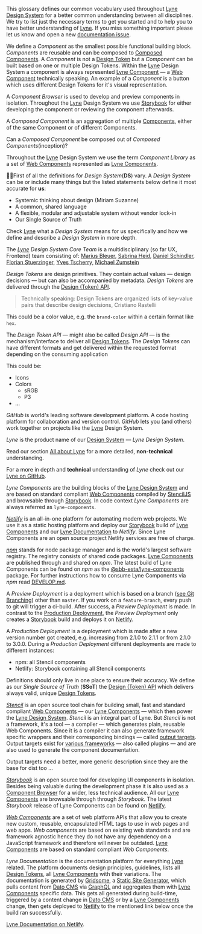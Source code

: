 <sbb-title level="1" text="Glossary" class="page-title"></sbb-title>

<sbb-title level="2" text="A-Z"></sbb-title>

This glossary defines our common vocabulary used throughout [Lyne Design System](#lyne) for a better common understanding between all disciplines. We try to list just the necessary terms to get you started and to help you to have better understanding of [Lyne](#lyne). If you miss something important please let us know and open a new [documentation issue](https://github.com/lyne-design-system/lyne/issues/new?template=00-documentation-issue.md).

<sbb-title level="3" text="Component"></sbb-title>

We define a *Component* as the smallest possible functional building block. *Components* are reusable and can be composed to [Composed Components](#composed-components). A *Component* is not a [Design Token](#design-token) but a *Component* can be built based on one or multiple Design Tokens. Within the [Lyne](#lyne) Design System a component is  always represented [Lyne Component](#lyne-component) — a [Web Component](#web-component) technically speaking. An example of a *Component* is a button which uses different Design Tokens for it's visual representation.

<sbb-title level="3" text="Component Browser"></sbb-title>

A *Component Browser* is used to develop and preview components in isolation. Throughout the [Lyne](#lyne) Design System we use [Storybook](#storybook) for either developing the component or reviewing the component afterwards.

<sbb-title level="3" text="Composed Component"></sbb-title>

A *Composed Component* is an aggregation of multiple [Components](#component), either of the same Component or of different Components.

<sbb-title level="3" text="To be defined"></sbb-title>

Can a *Composed Component* be composed out of *Composed Components*(inception)?

<sbb-title level="3" text="Component Library"></sbb-title>

Throughout the [Lyne](#lyne) Design System we use the term *Component Library* as a set of [Web Components](#web-components) represented as [Lyne Components](#lyne-components).

<sbb-title level="3" text="Design System"></sbb-title>


☝🏾First of all the definitions for *Design System*(**DS**) vary. A *Design System* can be or include many things but the listed statements below define it most accurate for **us**:

- Systemic thinking about design (Miriam Suzanne)
- A common, shared language
- A flexible, modular and adjustable system without vendor lock-in
- Our Single Source of Truth

Check [Lyne](#lyne) what a *Design System* means for us specifically and how we define and describe a *Design System* in more depth.

<sbb-title level="3" text="Design System Core Team"></sbb-title>

The *[Lyne](#lyne) Design System Core Team* is a multidisciplinary (so far UX, Frontend) team consisting of: [Marius Bleuer](https://github.com/mbleuer), [Sabrina Heid](https://github.com/sabrinaheid), [Daniel Schindler](https://github.com/DanTheMen), [Florian Stuerzinger](https://github.com/florianstuerzinger), [Yves Tscherry](https://github.com/feerglas), [Michael Zumstein](https://github.com/4aficiona2)

<sbb-title level="3" text="Design Token"></sbb-title>

*Design Tokens* are design primitives. They contain actual values — design decisions — but can also be accompanied by metadata. *Design Tokens* are delivered through the [Design (Token) API](#design-token-api).

> Technically speaking: Design Tokens are organized lists of key-value pairs that describe design decisions, Cristiano Rastelli

This could be a color value, e.g. the `brand-color` within a certain format like `hex`.

<sbb-title level="3" text="Design (Token) API"></sbb-title>

The *Design Token API* — might also be called *Design API* — is the mechanism/interface to deliver all [Design Tokens](#design-token). The *Design Tokens* can have different formats and get delivered within the requested format depending on the consuming application

This could be:
- Icons
- Colors
  - sRGB
  - P3
- ...

<sbb-title level="3" text="GitHub"></sbb-title>

*GitHub* is world's leading software development platform. A code hosting platform for collaboration and version control. *GitHub* lets you (and others) work together on projects like the [Lyne](#lyne) Design System.

<sbb-title level="3" text="Lyne"></sbb-title>

*Lyne* is the product name of our [Design System](#design-system) — *Lyne Design System*.

Read our section [All about Lyne](/about) for a more detailed, **non-technical** understanding.

For a more in depth and **technical** understanding of *Lyne* check out our [Lyne on GitHub](https://github.com/lyne-design-system/lyne).

<sbb-title level="3" text="Lyne Components"></sbb-title>

*Lyne Components* are the building blocks of the [Lyne Design System](#lyne) and are based on standard compliant [Web Components](#web-components) compiled by [StencilJS](#stenciljs) and browsable through [Storybook](#storybook). In code context *Lyne Components* are always referred as `lyne-components`.

<sbb-title level="3" text="Netlify"></sbb-title>

*[Netlify](https://www.netlify.com/)* is an all-in-one platform for automating modern web projects. We use it as a static hosting platform and deploy our [Storybook](#storybook) build of [Lyne Components](#lyne-components) and our [Lyne Documentation](#lyne-documentation) to *Netlify*. Since Lyne Components are an open source project Netlify services are free of charge.

<sbb-title level="3" text="npm"></sbb-title>

*[npm](https://www.npmjs.com/)* stands for node package manager and is the world's largest software registry. The registry consists of shared code packages. [Lyne Components](#lyne-components) are published through and shared on *npm*. The latest build of Lyne Components can be found on *npm* as the [@sbb-esta/lyne-components](https://www.npmjs.com/package/@sbb-esta/lyne-components) package. For further instructions how to consume Lyne Components via *npm* read [DEVELOP.md](./DEVELOP.md).

<sbb-title level="3" text="Preview Deployment"></sbb-title>

A *Preview Deployment* is a deployment which is based on a branch ([see Git Branching](https://git-scm.com/book/en/v2/Git-Branching-Branches-in-a-Nutshell)) other than `master`. If you work on a `feature-branch`, every push to git will trigger a ci-build. After success, a *Preview Deployment* is made. In contrast to the [Production Deployment](#production-deployment), the *Preview Deployment* only creates a [Storybook](#storybook) build and deploys it on [Netlify](#netlify).

<sbb-title level="3" text="Production Deployment"></sbb-title>

A *Production Deployment* is a deployment which is made after a new version number got created, e.g. increasing from 2.1.0 to 2.1.1 or from 2.1.0 to 3.0.0. During a *Production Deployment* different deployments are made to different instances:
- npm: all Stencil components
- Netlify: Storybook containing all Stencil components

<sbb-title level="3" text="Single Source of Truth"></sbb-title>

Definitions should only live in one place to ensure their accuracy. We define as our *Single Source of Truth* (**SSoT**) the [Design (Token) API](#design-token-api) which delivers always valid, unique [Design Tokens](#design-token).

<sbb-title level="3" text="StencilJS"></sbb-title>

*[Stencil](https://stenciljs.com/)* is an open source tool chain for building small, fast and standard compliant [Web Components](#web-components) — our [Lyne Components](#lyne-components) — which then power the [Lyne Design System](#lyne). *Stencil* is an integral part of Lyne. But *Stencil* is not a framework, it's a tool — a compiler — which generates plain, reusable Web Components. Since it is a compiler it can also generate framework specific wrappers and their corresponding bindings — called  [output targets](https://stenciljs.com/docs/output-targets). Output targets exist for [various frameworks](https://github.com/ionic-team/stencil-ds-plugins) — also called plugins — and are also used to generate the component documentation.

<sbb-title level="3" text="TODO"></sbb-title>

Output targets need a better, more generic description since they are the base for dist too ...

<sbb-title level="3" text="Storybook"></sbb-title>

*[Storybook](https://storybook.js.org)* is an open source tool for developing UI components in isolation. Besides being valuable during the development phase it is also used as a [Component Browser](#component-browser) for a wider, less technical audience. All our [Lyne Components](#lyne-components) are browsable through through *Storybook*. The latest *Storybook* release of Lyne Components can be found on [Netlify](https://lyne-components-storybook.netlify.com).

<sbb-title level="3" text="Web Components"></sbb-title>

*[Web Components](https://www.webcomponents.org/specs)* are a set of web platform APIs that allow you to create new custom, reusable, encapsulated HTML tags to use in web pages and web apps. *Web components* are based on existing web standards and are framework agnostic hence they do not have any dependency on a JavaScript framework and therefore will never be outdated. [Lyne Components](#lyne-components) are based on standard compliant *Web Components*.

<sbb-title level="2" text="TBD"></sbb-title>

<sbb-title level="3" text="Lyne Documentation"></sbb-title>

*Lyne Documentation* is the documentation platform for everything [Lyne](#lyne) related. The platform documents design principles, guidelines, lists all [Design Tokens](#design-token), all [Lyne Components](#lyne-components) with their variations.
The documentation is generated by [Gridsome](#gridsome), a [Static Site Generator](#static-site-generator), which pulls content from [Dato CMS](#dato-cms) via [GraphQL](#graphql) and aggregates them with [Lyne Components](#lyne-components) specific data. This gets all generated during build-time, triggered by a content change in [Dato CMS](#dato-cms) or by a [Lyne Components](#lyne-components) change, then gets deployed to [Netlify](#netlify) to the mentioned link below once the build ran successfully.

[Lyne Documentation on Netlify](https://lyne-documentation.netlify.app).

<sbb-title level="3" text="Documentation CMS"></sbb-title>


<sbb-title level="3" text="Dato CMS"></sbb-title>


<sbb-title level="3" text="Static Site Generator"></sbb-title>


<sbb-title level="3" text="Gridsome"></sbb-title>


<sbb-title level="3" text="GraphQL"></sbb-title>


<sbb-title level="3" text="Visual Regression Test"></sbb-title>


<sbb-title level="3" text="Chromatic"></sbb-title>


<sbb-title level="3" text="Pull Request"></sbb-title>


<sbb-title level="3" text="Storybook Story"></sbb-title>

